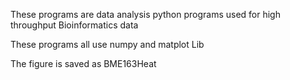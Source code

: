 These programs are data analysis python programs used for high throughput Bioinformatics data

These programs all use numpy and matplot Lib

The figure is saved as BME163Heat 
